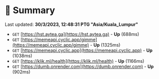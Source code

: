 # 📖 Summary
Last updated: **30/3/2023, 12:48:31 PTG "Asia/Kuala_Lumpur"**

- `GET` [https://hst.aytea.ga](https://hst.aytea.ga) - **Up** (688ms)
- `GET` [https://memeapi.cyclic.app/gimme](https://memeapi.cyclic.app/gimme) - **Up** (1325ms)
- `GET` [https://memeapi.cyclic.app](https://memeapi.cyclic.app) - **Up** (1038ms)
- `GET` [https://klik.ml/health](https://klik.ml/health) - **Up** (1166ms)
- `GET` [https://dumb.onrender.com](https://dumb.onrender.com) - **Up** (902ms)
